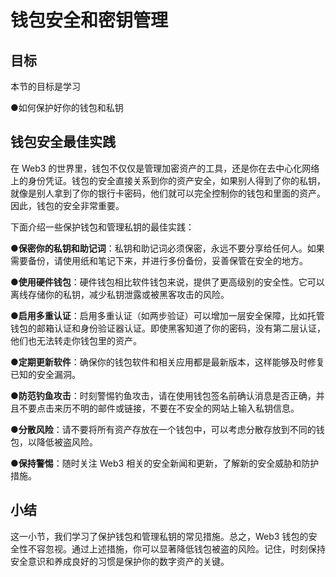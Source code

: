 # 钱包安全和密钥管理

## 目标

本节的目标是学习

●如何保护好你的钱包和私钥

## 钱包安全最佳实践

在 Web3 的世界里，钱包不仅仅是管理加密资产的工具，还是你在去中心化网络上的身份凭证。钱包的安全直接关系到你的资产安全，如果别人得到了你的私钥，就像是别人拿到了你的银行卡密码，他们就可以完全控制你的钱包和里面的资产。因此，钱包的安全非常重要。

下面介绍一些保护钱包和管理私钥的最佳实践：

●**保密你的私钥和助记词**：私钥和助记词必须保密，永远不要分享给任何人。如果需要备份，请使用纸和笔记下来，并进行多份备份，妥善保管在安全的地方。

●**使用硬件钱包**：硬件钱包相比软件钱包来说，提供了更高级别的安全性。它可以离线存储你的私钥，减少私钥泄露或被黑客攻击的风险。

●**启用多重认证**：启用多重认证（如两步验证）可以增加一层安全保障，比如托管钱包的邮箱认证和身份验证器认证。即使黑客知道了你的密码，没有第二层认证，他们也无法转走你钱包里的资产。

●**定期更新软件**：确保你的钱包软件和相关应用都是最新版本，这样能够及时修复已知的安全漏洞。

●**防范钓鱼攻击**：时刻警惕钓鱼攻击，请在使用钱包签名前确认消息是否正确，并且不要点击来历不明的邮件或链接，不要在不安全的网站上输入私钥信息。

●**分散风险**：请不要将所有资产存放在一个钱包中，可以考虑分散存放到不同的钱包，以降低被盗风险。

●**保持警惕**：随时关注 Web3 相关的安全新闻和更新，了解新的安全威胁和防护措施。

##  **小结**

这一小节，我们学习了保护钱包和管理私钥的常见措施。总之，Web3 钱包的安全性不容忽视。通过上述措施，你可以显著降低钱包被盗的风险。记住，时刻保持安全意识和养成良好的习惯是保护你的数字资产的关键。